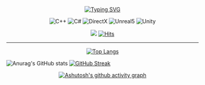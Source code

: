 <!--
### Hi there 👋

**ksg1766/ksg1766** is a ✨ _special_ ✨ repository because its `README.md` (this file) appears on your GitHub profile.

Here are some ideas to get you started:

- 🔭 I’m currently working on ...
- 🌱 I’m currently learning ...
- 👯 I’m looking to collaborate on ...
- 🤔 I’m looking for help with ...
- 💬 Ask me about ...
- 📫 How to reach me: ...
- 😄 Pronouns: ...
- ⚡ Fun fact: ...
-->
<div align="center">

  [![Typing SVG](https://readme-typing-svg.demolab.com?font=Fira+Code&duration=2500&pause=1500&color=76B900&multiline=true&random=false&width=435&height=60&lines=Hi+there+%F0%9F%91%8B%F0%9F%91%8B%F0%9F%91%8B;Glad+to+meet+you+in+my+place+%F0%9F%98%80)](https://git.io/typing-svg)

  ![C++](https://img.shields.io/badge/C%2B%2B-00599C?style=for-the-badge&logo=c%2B%2B&logoColor=white)
  ![C#](https://img.shields.io/badge/C%23-239120?style=for-the-badge&logo=c-sharp&logoColor=white)
  ![DirectX](https://img.shields.io/badge/-DirectX-76B900?style=for-the-badge&logo=nvidia&logoColor=white)
  ![Unreal5](https://img.shields.io/badge/unrealengine-%23313131.svg?style=for-the-badge&logo=unrealengine&logoColor=white)
  ![Unity](https://img.shields.io/badge/Unity-100000?style=for-the-badge&logo=unity&logoColor=white)

  <a href="ksg7186@gmail.com"><img src="https://img.shields.io/badge/GMAIL-EA4335?style=flat-square&logo=Gmail&logoColor=white"/></a>
  [![Hits](https://hits.seeyoufarm.com/api/count/incr/badge.svg?url=https%3A%2F%2Fgithub.com%2Fksg1766%2Fhit-counter&count_bg=%2379C83D&title_bg=%23555555&icon=&icon_color=%23E7E7E7&title=hits&edge_flat=false)](https://hits.seeyoufarm.com)
  
---

  [![Top Langs](https://github-readme-stats.vercel.app/api/top-langs/?username=ksg1766&layout=donut&theme=merko)](https://github.com/anuraghazra/github-readme-stats)
</div>

  ![Anurag's GitHub stats](https://github-readme-stats.vercel.app/api?username=ksg1766&show_icons=true&theme=merko)
  [![GitHub Streak](https://streak-stats.demolab.com?user=ksg1766&theme=merko)](https://git.io/streak-stats)
  
<div align="center">
  
  [![Ashutosh's github activity graph](https://github-readme-activity-graph.vercel.app/graph?username=ksg1766&theme=merko)](https://github.com/ashutosh00710/github-readme-activity-graph)
</div>
